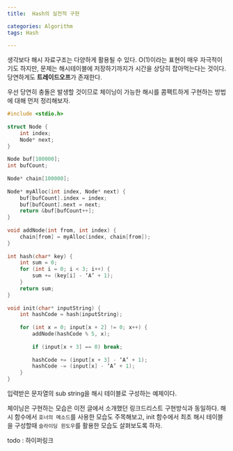 ```yaml
---
title:  Hash의 실전적 구현

categories: Algorithm 
tags: Hash
 
---
```


  
생각보다 해시 자료구조는 다양하게 활용될 수 있다. O(1)이라는 표현이 매우 자극적이기도 하지만, 문제는 해시테이블에 저장하기까지가 시간을 상당히 잡아먹는다는 것이다. 당연하게도 **트레이드오프**가 존재한다.  
  
우선 당연히 충돌은 발생할 것이므로 체이닝이 가능한 해시를 콤팩트하게 구현하는 방법에 대해 먼저 정리해보자.  
  
```cpp  
#include <stdio.h>  
  
struct Node {  
	int index;  
	Node* next;  
}  
  
Node buf[100000];  
int bufCount;  
  
Node* chain[100000];  
  
Node* myAlloc(int index, Node* next) {  
	buf[bufCount].index = index;  
	buf[bufCount].next = next;  
	return &buf[bufCount++];  
}  
  
void addNode(int from, int index) {  
	chain[from] = myAlloc(index, chain[from]);  
}  
  
int hash(char* key) {  
	int sum = 0;  
	for (int i = 0; i < 3; i++) {  
		sum += (key[i] - ‘A’ + 1);  
	}  
	return sum;  
}  
  
void init(char* inputString) {  
	int hashCode = hash(inputString);  
  
	for (int x = 0; input[x + 2] != 0; x++) {  
		addNode(hashCode % 5, x);  
  
		if (input[x + 3] == 0) break;  
  
		hashCode += (input[x + 3] - ‘A’ + 1);  
		hashCode -= (input[x] - ‘A’ + 1);  
	}  
}  
```  
  
입력받은 문자열의 sub string을 해시 테이블로 구성하는 예제이다.  
  
체이닝은 구현하는 모습은 이전 글에서 소개했던 링크드리스트 구현방식과 동일하다. 해시 함수에서 `호너의 메소드`를 사용한 모습도 주목해보고, init 함수에서 최초 해시 테이블을 구성할때 `슬라이딩 윈도우`를 활용한 모습도 살펴보도록 하자.  
  
todo : 하이퍼링크  
